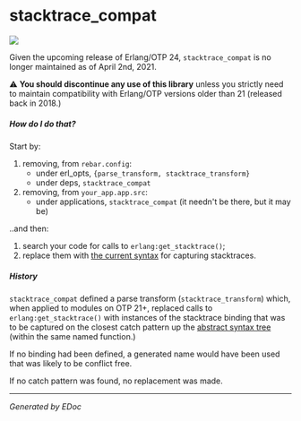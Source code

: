 # stacktrace\_compat

[![](https://img.shields.io/hexpm/v/stacktrace_compat.svg?style=flat)](https://hex.pm/packages/stacktrace_compat)

Given the upcoming release of Erlang/OTP 24, `stacktrace_compat` is no
longer maintained as of April 2nd, 2021.

⚠️ **You should discontinue any use of this library** unless you
strictly need to maintain compatibility with Erlang/OTP versions older
than 21 (released back in 2018.)

##### How do I do that?

Start by:

1.  removing, from `rebar.config`:
      - under erl\_opts, `{parse_transform, stacktrace_transform}`
      - under deps, `stacktrace_compat`
2.  removing, from `your_app.app.src`:
      - under applications, `stacktrace_compat` (it needn't be there,
        but it may be)

..and then:

1.  search your code for calls to `erlang:get_stacktrace()`;
2.  replace them with [the current
    syntax](https://erlang.org/doc/reference_manual/expressions.html#try)
    for capturing stacktraces.

##### History

`stacktrace_compat` defined a parse transform (`stacktrace_transform`)
which, when applied to modules on OTP 21+, replaced calls to
`erlang:get_stacktrace()` with instances of the stacktrace binding that
was to be captured on the closest catch pattern up the [abstract syntax
tree](http://erlang.org/doc/man/erl_syntax.html) (within the same named
function.)

If no binding had been defined, a generated name would have been used
that was likely to be conflict free.

If no catch pattern was found, no replacement was made.

-----

*Generated by EDoc*
